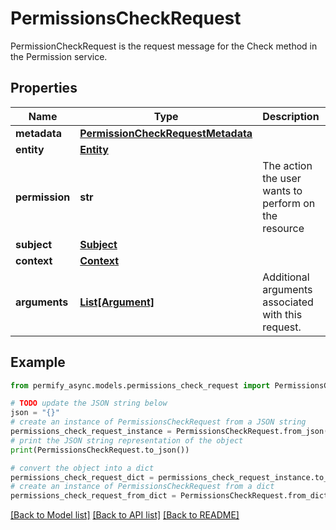 # PermissionsCheckRequest

PermissionCheckRequest is the request message for the Check method in the Permission service.

## Properties

Name | Type | Description | Notes
------------ | ------------- | ------------- | -------------
**metadata** | [**PermissionCheckRequestMetadata**](PermissionCheckRequestMetadata.md) |  | [optional] 
**entity** | [**Entity**](Entity.md) |  | [optional] 
**permission** | **str** | The action the user wants to perform on the resource | [optional] 
**subject** | [**Subject**](Subject.md) |  | [optional] 
**context** | [**Context**](Context.md) |  | [optional] 
**arguments** | [**List[Argument]**](Argument.md) | Additional arguments associated with this request. | [optional] 

## Example

```python
from permify_async.models.permissions_check_request import PermissionsCheckRequest

# TODO update the JSON string below
json = "{}"
# create an instance of PermissionsCheckRequest from a JSON string
permissions_check_request_instance = PermissionsCheckRequest.from_json(json)
# print the JSON string representation of the object
print(PermissionsCheckRequest.to_json())

# convert the object into a dict
permissions_check_request_dict = permissions_check_request_instance.to_dict()
# create an instance of PermissionsCheckRequest from a dict
permissions_check_request_from_dict = PermissionsCheckRequest.from_dict(permissions_check_request_dict)
```
[[Back to Model list]](../README.md#documentation-for-models) [[Back to API list]](../README.md#documentation-for-api-endpoints) [[Back to README]](../README.md)


